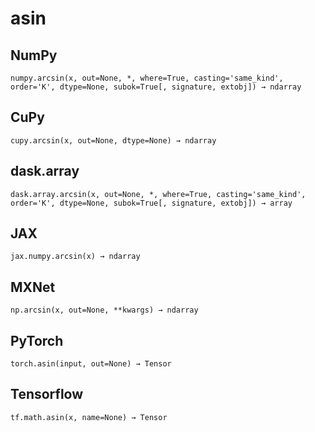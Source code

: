 # asin

## NumPy

```
numpy.arcsin(x, out=None, *, where=True, casting='same_kind', order='K', dtype=None, subok=True[, signature, extobj]) → ndarray
```

## CuPy

```
cupy.arcsin(x, out=None, dtype=None) → ndarray
```

## dask.array

```
dask.array.arcsin(x, out=None, *, where=True, casting='same_kind', order='K', dtype=None, subok=True[, signature, extobj]) → array
```

## JAX

```
jax.numpy.arcsin(x) → ndarray
```

## MXNet

```
np.arcsin(x, out=None, **kwargs) → ndarray
```

## PyTorch

```
torch.asin(input, out=None) → Tensor
```

## Tensorflow

```
tf.math.asin(x, name=None) → Tensor
```
